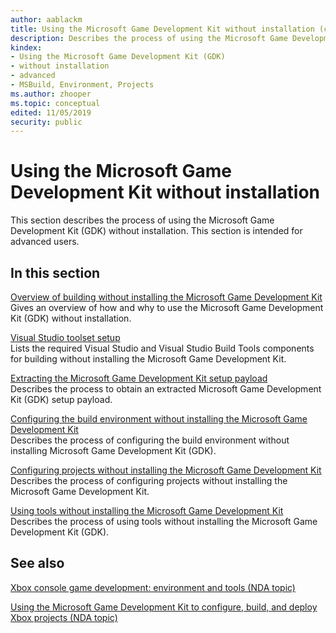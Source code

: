 ```yaml
---
author: aablackm
title: Using the Microsoft Game Development Kit without installation (contents)
description: Describes the process of using the Microsoft Game Development Kit (GDK) without installation
kindex:
- Using the Microsoft Game Development Kit (GDK)
- without installation
- advanced
- MSBuild, Environment, Projects
ms.author: zhooper
ms.topic: conceptual
edited: 11/05/2019
security: public
---
```


# Using the Microsoft Game Development Kit without installation

This section describes the process of using the Microsoft Game Development Kit (GDK) without installation. This section is intended for advanced users.

## In this section  
  
[Overview of building without installing the Microsoft Game Development Kit](withoutinstall-overview.md)  
Gives an overview of how and why to use the Microsoft Game Development Kit (GDK) without installation.  
  
[Visual Studio toolset setup](bwoi-vs-setup.md)  
Lists the required Visual Studio and Visual Studio Build Tools components for building without installing the Microsoft Game Development Kit.  
  
[Extracting the Microsoft Game Development Kit setup payload](extract-setup-payload.md)  
Describes the process to obtain an extracted Microsoft Game Development Kit (GDK) setup payload.  
  
[Configuring the build environment without installing the Microsoft Game Development Kit](build-environment-withoutinstall.md)  
Describes the process of configuring the build environment without installing Microsoft Game Development Kit (GDK).  
  
[Configuring projects without installing the Microsoft Game Development Kit](project-configuration-withoutinstall.md)  
Describes the process of configuring projects without installing the Microsoft Game Development Kit.  
  
[Using tools without installing the Microsoft Game Development Kit](tools-usage-withoutinstall.md)  
Describes the process of using tools without installing the Microsoft Game Development Kit (GDK).  
  


## See also

[Xbox console game development: environment and tools (NDA topic)](../gc-tools-console-toc.md)

[Using the Microsoft Game Development Kit to configure, build, and deploy Xbox projects (NDA topic)](../usinggsdk/gc-usinggsdk-toc.md)